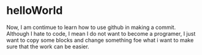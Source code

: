 # helloWorld
Now, I am contimue to learn how to use github in making a commit. Although I hate to code, I mean I do not want to become a programer, I just want to copy some blocks and change something foe what i want to make sure that the work can be easier.

